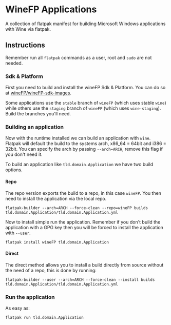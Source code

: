 # WineFP Applications
A collection of flatpak manifest for building Microsoft Windows applications with Wine via flatpak.

## Instructions
Remember run all `flatpak` commands as a user, root and `sudo` are not needed.

### Sdk & Platform
First you need to build and install the wineFP Sdk & Platform. You can do so at [wineFP/wineFP-sdk-images](https://github.com/WineFP/wineFP-sdk-images).

Some applications use the `stable` branch of `wineFP` (which uses stable `wine`) while others use the `staging` branch of `wineFP` (which uses `wine-staging`). Build the branches you'll need.

### Building an application
Now with the runtime installed we can build an application with `wine`. Flatpak will default the build to the systems arch, x86_64 = 64bit and i386 = 32bit. You can specify the arch by passing `--arch=ARCH`, remove this flag if you don't need it.

To build an application like `tld.domain.Application` we have two build options.

#### Repo
The repo version exports the build to a repo, in this case `wineFP`. You then need to install the application via the local repo.

    flatpak-builder --arch=ARCH --force-clean --repo=wineFP builds tld.domain.Application/tld.domain.Application.yml

Now to install simple run the application. Remember if you don't build the application with a GPG key then you will be forced to install the application with `--user`.

    flatpak install wineFP tld.domain.Application

#### Direct
The direct method allows you to install a build directly from source without the need of a repo, this is done by running:

    flatpak-builder --user --arch=ARCH --force-clean --install builds tld.domain.Application/tld.domain.Application.yml

### Run the application
As easy as:

    flatpak run tld.domain.Application

